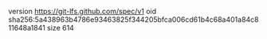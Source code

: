 version https://git-lfs.github.com/spec/v1
oid sha256:5a438963b4786e93463825f344205bfca006cd61b4c68a401a84c811648a1841
size 614
